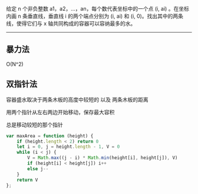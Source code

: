 
给定 n 个非负整数 a1，a2，...，an，每个数代表坐标中的一个点 (i, ai) 。在坐标内画 n 条垂直线，垂直线 i 的两个端点分别为 (i, ai) 和 (i, 0)。找出其中的两条线，使得它们与 x 轴共同构成的容器可以容纳最多的水。

---

## 暴力法

O(N^2)

## 双指针法

容器盛水取决于两条木板的高度中较短的 以及 两条木板的距离

用两个指针从左右两边开始移动，保存最大容积

总是移动较短的那个指针

```javascript
var maxArea = function (height) {
    if (height.length < 2) return 0
    let i = 0, j = height.length - 1, V = 0
    while (i < j) {
        V = Math.max((j - i) * Math.min(height[i], height[j]), V)
        if (height[i] < height[j]) i++
        else j--
    }
    return V
};
```
